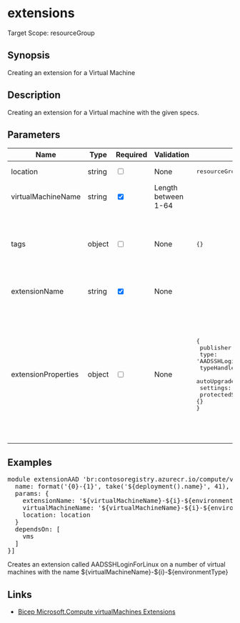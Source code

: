 ﻿# extensions

Target Scope: resourceGroup

## Synopsis
Creating an extension for a Virtual Machine

## Description
Creating an extension for a Virtual machine with the given specs.

## Parameters
| Name | Type | Required | Validation | Default value | Description |
| -- |  -- | -- | -- | -- | -- |
| location | string | <input type="checkbox"> | None | <pre>resourceGroup().location</pre> | Specifies the Azure location where the resource should be created. Defaults to the resourcegroup location. |
| virtualMachineName | string | <input type="checkbox" checked> | Length between 1-64 | <pre></pre> | The name of the virtual machine. This need to be pre-existing.<br>Min length: 1<br>Max length: 15 for windows & 64 for linux. |
| tags | object | <input type="checkbox"> | None | <pre>{}</pre> | The tags to apply to this resource. This is an object with key/value pairs.<br>Example:<br>{<br>&nbsp;&nbsp;&nbsp;FirstTag: myvalue<br>&nbsp;&nbsp;&nbsp;SecondTag: another value<br>} |
| extensionName | string | <input type="checkbox" checked> | None | <pre></pre> | The name of the extension.<br>Example:<br>'&#36;{virtualMachineName}/AADSSHLoginForLinux' |
| extensionProperties | object | <input type="checkbox"> | None | <pre>{<br>  publisher: 'Microsoft.Azure.ActiveDirectory'<br>  type: 'AADSSHLoginForLinux'<br>  typeHandlerVersion: '1.0'<br>  autoUpgradeMinorVersion: true<br>  settings: {}<br>  protectedSettings: {}<br>}</pre> | Setting up the properties for a particular extension. This cannot be empty.<br>For options and structure see: https://learn.microsoft.com/en-us/azure/templates/microsoft.compute/virtualmachines/extensions?pivots=deployment-language-bicep#virtualmachineextensionproperties<br>Example:<br>{<br>&nbsp;&nbsp;&nbsp;publisher: 'Microsoft.Azure.ActiveDirectory'<br>&nbsp;&nbsp;&nbsp;type: 'AADSSHLoginForLinux'<br>&nbsp;&nbsp;&nbsp;typeHandlerVersion: '1.0'<br>&nbsp;&nbsp;&nbsp;autoUpgradeMinorVersion: true<br>&nbsp;&nbsp;&nbsp;settings: {}<br>&nbsp;&nbsp;&nbsp;protectedSettings: {}<br>} |

## Examples
<pre>
module extensionAAD 'br:contosoregistry.azurecr.io/compute/virtualmachines/extensions:latest' = [for i in range(0, vmCount): {
  name: format('{0}-{1}', take('${deployment().name}', 41), 'aadextDeploy-${i}')
  params: {
    extensionName: '${virtualMachineName}-${i}-${environmentType}/AADSSHLoginForLinux'
    virtualMachineName: '${virtualMachineName}-${i}-${environmentType}'
    location: location
  }
  dependsOn: [
    vms
  ]
}]
</pre>
<p>Creates an extension called AADSSHLoginForLinux on a number of virtual machines with the name ${virtualMachineName}-${i}-${environmentType}</p>

## Links
- [Bicep Microsoft.Compute virtualMachines Extensions](https://learn.microsoft.com/en-us/azure/templates/microsoft.compute/virtualmachines/extensions?pivots=deployment-language-bicep)

